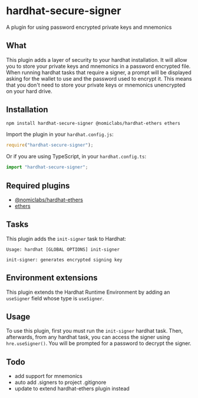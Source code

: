 # hardhat-secure-signer

A plugin for using password encrypted private keys and mnemonics

## What

This plugin adds a layer of security to your hardhat installation. It will allow you to store your private keys and mnemonics in a password encrypted file. 
When running hardhat tasks that require a signer, a prompt will be displayed asking for the wallet to use and the password used to encrypt it.
This means that you don't need to store your private keys or mnemonics unencrypted on your hard drive.

## Installation

```bash
npm install hardhat-secure-signer @nomiclabs/hardhat-ethers ethers
```

Import the plugin in your `hardhat.config.js`:

```js
require("hardhat-secure-signer");
```

Or if you are using TypeScript, in your `hardhat.config.ts`:

```ts
import "hardhat-secure-signer";
```


## Required plugins

- [@nomiclabs/hardhat-ethers](https://hardhat.org/plugins/nomiclabs-hardhat-ethers.html)
- [ethers](https://www.npmjs.com/package/ethers)

## Tasks

This plugin adds the `init-signer` task to Hardhat:
```
Usage: hardhat [GLOBAL OPTIONS] init-signer

init-signer: generates encrypted signing key

```

## Environment extensions

This plugin extends the Hardhat Runtime Environment by adding an `useSigner` field
whose type is `useSigner`.


## Usage

To use this plugin, first you must run the `init-signer` hardhat task. 
Then, afterwards, from any hardhat task, you can access the signer using `hre.useSigner()`.
You will be prompted for a password to decrypt the signer.

## Todo

- add support for mnemonics
- auto add .signers to project .gitignore
- update to extend hardhat-ethers plugin instead